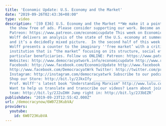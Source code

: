 ```yaml
---
title: 'Economic Update: U.S. Economy and the Market'
date: "2019-09-26T02:43:36+08:00"
type: video
description: '[S9 E36] U.S. Economy and the Market **We make it a point to provide
  the show free of ads. Please consider supporting our work. Become an EU patron on
  Patreon: https://www.patreon.com/economicupdate This week on Economic Update Professor
  Wolff delivers an analysis of the state of the U.S. economy at summer''s end, 2019
  and it’s a decidedly mixed picture.  In the second half of this week’s show, Professor
  Wolff presents a counter to the imaginary ''free market’ with a critique of the
  institution that is “the market” focusing on its structure, social effects, and
  particular beneficiaries. Follow us ONLINE: Patreon: https://www.patreon.com/economicupdate
  Websites: http://www.democracyatwork.info/economicupdate http://www.rdwolff.com
  Facebook: http://www.facebook.com/EconomicUpdate http://www.facebook.com/RichardDWolff
  http://www.facebook.com/DemocracyatWrk Twitter: http://twitter.com/profwolff http://twitter.com/democracyatwrk
  Instagram: http://instagram.com/democracyatwrk Subscribe to our podcast: http://economicupdate.libsyn.com
  Shop our Store: http://bit.ly/2JkxIfy ________________________________________________________________
  Prof. Wolff''s latest book "Understanding Marxism" http://www.lulu.com/spotlight/democracyatwork
  Want to help us translate and transcribe our videos? Learn about joining our translation
  team: http://bit.ly/2J2uIHH Jump right in: http://bit.ly/2J3bEZR'
publishdate: "2019-09-23T12:55:42.000Z"
url: /democracynow/6W0723KubVA/
providers:
  youtube:
    id: 6W0723KubVA
---
```

